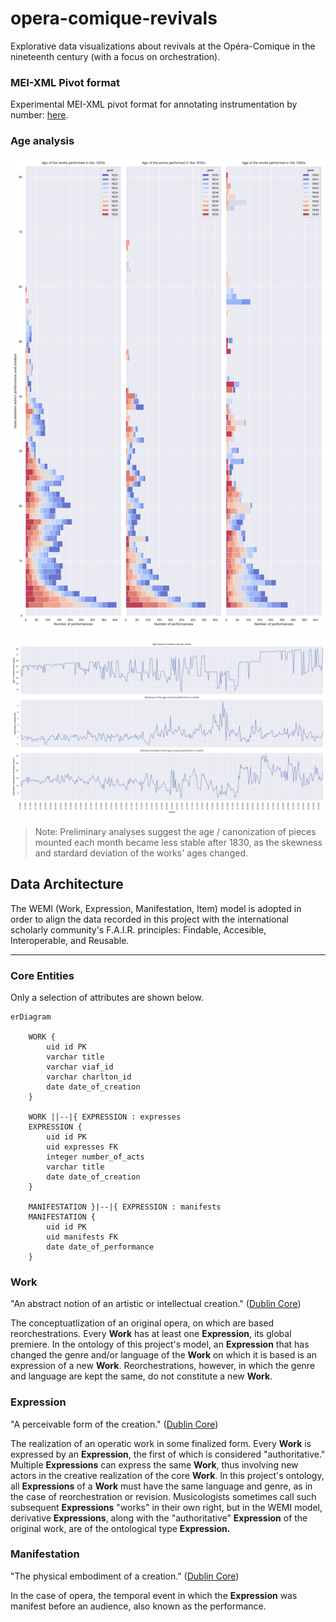 # opera-comique-revivals

Explorative data visualizations about revivals at the Opéra-Comique in the nineteenth century (with a focus on orchestration).

### MEI-XML Pivot format

Experimental MEI-XML pivot format for annotating instrumentation by number: [here](doc-db/xml-files).

### Age analysis

![age distribution](vis/perfs.png)

![stats per month](vis/ages.png)

> Note: Preliminary analyses suggest the age / canonization of pieces mounted each month became less stable after 1830, as the skewness and stardard deviation of the works' ages changed.

## Data Architecture

The WEMI (Work, Expression, Manifestation, Item) model is adopted in order to align the data recorded in this project with the international scholarly community's F.A.I.R. principles: Findable, Accesible, Interoperable, and Reusable.

---

### Core Entities

Only a selection of attributes are shown below.

```mermaid
erDiagram
    
    WORK {
        uid id PK
        varchar title
        varchar viaf_id
        varchar charlton_id
        date date_of_creation
    }

    WORK ||--|{ EXPRESSION : expresses
    EXPRESSION {
        uid id PK
        uid expresses FK
        integer number_of_acts
        varchar title
        date date_of_creation
    }

    MANIFESTATION }|--|{ EXPRESSION : manifests
    MANIFESTATION {
        uid id PK
        uid manifests FK
        date date_of_performance
    }

```

### Work

"An abstract notion of an artistic or intellectual creation." ([Dublin Core](https://ns.dublincore.org/openwemi/Work))

The conceptuatlization of an original opera, on which are based reorchestrations. Every **Work** has at least one **Expression**, its global premiere. In the ontology of this project's model, an **Expression** that has changed the genre and/or language of the **Work** on which it is based is an expression of a new **Work**. Reorchestrations, however, in which the genre and language are kept the same, do not constitute a new **Work**.

### Expression

"A perceivable form of the creation." ([Dublin Core](https://ns.dublincore.org/openwemi/Expression))

The realization of an operatic work in some finalized form. Every **Work** is expressed by an **Expression**, the first of which is considered "authoritative." Multiple **Expressions** can express the same **Work**, thus involving new actors in the creative realization of the core **Work**. In this project's ontology, all **Expressions** of a **Work** must have the same language and genre, as in the case of reorchestration or revision. Musicologists sometimes call such subsequent **Expressions** "works" in their own right, but in the WEMI model, derivative **Expressions**, along with the "authoritative" **Expression** of the original work, are of the ontological type **Expression.**

### Manifestation

"The physical embodiment of a creation." ([Dublin Core](https://ns.dublincore.org/openwemi/Manifestation))

In the case of opera, the temporal event in which the **Expression** was manifest before an audience, also known as the performance.
